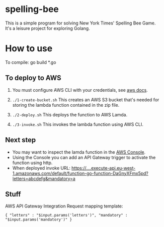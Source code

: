 # spelling-bee
This is a simple program for solving New York Times' Spelling Bee Game. It's a leisure project for exploring Golang. 

# How to use

To compile: go build *.go

## To deploy to AWS
1. You must configure AWS CLI with your credentials, see [aws docs](https://docs.aws.amazon.com/cli/latest/userguide/cli-chap-configure.html).
1. `./1-create-bucket.sh`
This creates an AWS S3 bucket that's needed for storing the lambda function contained in the zip file.

1. `./2-deploy.sh`
This deploys the function to AWS Lamda.

1. `./3-invoke.sh`
This invokes the lambda function using AWS CLI.

## Next step
- You may want to inspect the lamda function in the [AWS Console](https://aws.amazon.com/console). 
- Using the Console you can add an API Gateway trigger to activate the function using http.
- When deployed invoke URL: [https://....execute-api.eu-west-1.amazonaws.com/default/function-go-function-DaGnyXFmx5pd?letters=abcdefg&mandatory=a](https://xxx.execute-api.eu-west-1.amazonaws.com/default/function-go-function-DaGnyXFmx5pd?letters=abcdefg&mandatory=a)



## Stuff
AWS API Gateway Integration Request mapping template:

`{
    "letters" : "$input.params('letters')",
    "mandatory" : "$input.params('mandatory')"
}`

